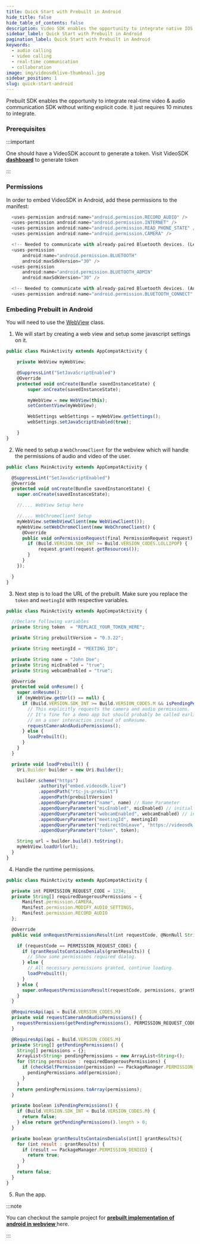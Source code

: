 ```yaml
---
title: Quick Start with Prebuilt in Android
hide_title: false
hide_table_of_contents: false
description: Video SDK enables the opportunity to integrate native IOS, Android & Web SDKs to add live video & audio conferencing to your applications.
sidebar_label: Quick Start with Prebuilt in Android
pagination_label: Quick Start with Prebuilt in Android
keywords:
  - audio calling
  - video calling
  - real-time communication
  - collaboration
image: img/videosdklive-thumbnail.jpg
sidebar_position: 1
slug: quick-start-android
---
```


Prebuilt SDK enables the opportunity to integrate real-time video & audio communication SDK without writing explicit code. It just requires 10 minutes to integrate.

### Prerequisites

:::important

One should have a VideoSDK account to generate a token.
Visit VideoSDK **[dashboard](https://app.videosdk.live/api-keys)** to generate token

:::

### Permissions

In order to embed VideoSDK in Android, add these permissions to the manifest:

```js
  <uses-permission android:name="android.permission.RECORD_AUDIO" />
  <uses-permission android:name="android.permission.INTERNET" />
  <uses-permission android:name="android.permission.READ_PHONE_STATE" />
  <uses-permission android:name="android.permission.CAMERA" />

  <!-- Needed to communicate with already-paired Bluetooth devices. (Legacy up to Android 11) -->
  <uses-permission
      android:name="android.permission.BLUETOOTH"
      android:maxSdkVersion="30" />
  <uses-permission
      android:name="android.permission.BLUETOOTH_ADMIN"
      android:maxSdkVersion="30" />

  <!-- Needed to communicate with already-paired Bluetooth devices. (Android 12 upwards)-->
  <uses-permission android:name="android.permission.BLUETOOTH_CONNECT" />
```

### Embeding Prebuilt in Android

You will need to use the [WebView](https://developer.android.com/reference/android/webkit/WebView) class.

1. We will start by creating a web view and setup some javascript settings on it.

```js
public class MainActivity extends AppCompatActivity {

    private WebView myWebView;

    @SuppressLint("SetJavaScriptEnabled")
    @Override
    protected void onCreate(Bundle savedInstanceState) {
        super.onCreate(savedInstanceState);

        myWebView = new WebView(this);
        setContentView(myWebView);

        WebSettings webSettings = myWebView.getSettings();
        webSettings.setJavaScriptEnabled(true);

    }
}
```

2. We need to setup a `WebChromeClient` for the webview which will handle the permissions of audio and video of the user.

```js
public class MainActivity extends AppCompatActivity {

  @SuppressLint("SetJavaScriptEnabled")
  @Override
  protected void onCreate(Bundle savedInstanceState) {
    super.onCreate(savedInstanceState);

    //.... WebView Setup here

    //.... WebChromeClient Setup
    myWebView.setWebViewClient(new WebViewClient());
    myWebView.setWebChromeClient(new WebChromeClient() {
      @Override
      public void onPermissionRequest(final PermissionRequest request) {
        if (Build.VERSION.SDK_INT >= Build.VERSION_CODES.LOLLIPOP) {
            request.grant(request.getResources());
        }
      }
    });

  }
}
```

3. Next step is to load the URL of the prebuilt. Make sure you replace the `token` and `meetingId` with respective variables.

```js
public class MainActivity extends AppCompatActivity {

  //Declare following variables
  private String token  = "REPLACE_YOUR_TOKEN_HERE";

  private String prebuiltVersion = "0.3.22";

  private String meetingId = "MEETING_ID";

  private String name = "John Doe";
  private String micEnabled = "true";
  private String webcamEnabled = "true";

  @Override
  protected void onResume() {
    super.onResume();
    if (myWebView.getUrl() == null) {
      if (Build.VERSION.SDK_INT >= Build.VERSION_CODES.M && isPendingPermissions()) {
        // This explicitly requests the camera and audio permissions.
        // It's fine for a demo app but should probably be called earlier in the flow,
        // on a user interaction instead of onResume.
        requestCameraAndAudioPermissions();
      } else {
        loadPrebuilt();
      }
    }
  }

  private void loadPrebuilt() {
    Uri.Builder builder = new Uri.Builder();

    builder.scheme("https")
            .authority("embed.videosdk.live")
            .appendPath("rtc-js-prebuilt")
            .appendPath(prebuiltVersion)
            .appendQueryParameter("name", name) // Name Parameter
            .appendQueryParameter("micEnabled", micEnabled) // initial Mic Status Parameter
            .appendQueryParameter("webcamEnabled", webcamEnabled) // initial webcam status paramter
            .appendQueryParameter("meetingId", meetingId)
            .appendQueryParameter("redirectOnLeave", "https://videosdk.live")
            .appendQueryParameter("token", token);

    String url = builder.build().toString();
    myWebView.loadUrl(url);
  }
}
```

4. Handle the runtime permissions.

```js
public class MainActivity extends AppCompatActivity {

  private int PERMISSION_REQUEST_CODE = 1234;
  private String[] requiredDangerousPermissions = {
      Manifest.permission.CAMERA,
      Manifest.permission.MODIFY_AUDIO_SETTINGS,
      Manifest.permission.RECORD_AUDIO
  };

  @Override
  public void onRequestPermissionsResult(int requestCode, @NonNull String[] permissions, @NonNull int[] grantResults) {

    if (requestCode == PERMISSION_REQUEST_CODE) {
      if (grantResultsContainsDenials(grantResults)) {
        // Show some permissions required dialog.
      } else {
        // All necessary permissions granted, continue loading.
        loadPrebuilt();
      }
    } else {
      super.onRequestPermissionsResult(requestCode, permissions, grantResults);
    }
  }

  @RequiresApi(api = Build.VERSION_CODES.M)
  private void requestCameraAndAudioPermissions() {
    requestPermissions(getPendingPermissions(), PERMISSION_REQUEST_CODE);
  }

  @RequiresApi(api = Build.VERSION_CODES.M)
  private String[] getPendingPermissions() {
    String[] permissions = {};
    ArrayList<String> pendingPermissions = new ArrayList<String>();
    for (String permission : requiredDangerousPermissions) {
      if (checkSelfPermission(permission) == PackageManager.PERMISSION_DENIED) {
        pendingPermissions.add(permission);
      }
    }
    return pendingPermissions.toArray(permissions);
  }

  private boolean isPendingPermissions() {
    if (Build.VERSION.SDK_INT < Build.VERSION_CODES.M) {
      return false;
    } else return getPendingPermissions().length > 0;
  }

  private boolean grantResultsContainsDenials(int[] grantResults){
    for (int result : grantResults) {
      if (result == PackageManager.PERMISSION_DENIED) {
        return true;
      }
    }
    return false;
  }
}
```

5. Run the app.

:::note

You can checkout the sample project for **[prebuilt implementation of android in webview ](https://github.com/videosdk-live/videosdk-rtc-prebuilt-examples/tree/main/android-webview)** here.

:::
